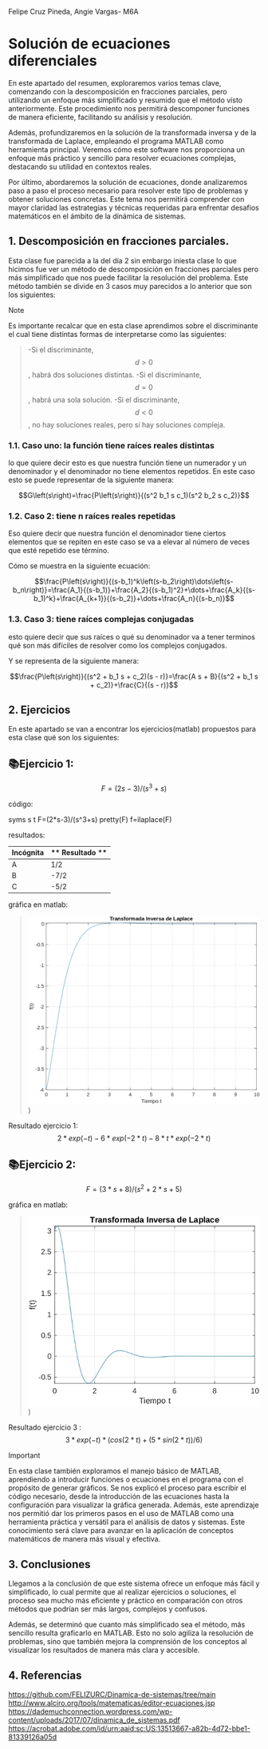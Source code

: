 Felipe Cruz Pineda, Angie Vargas- M6A
# Solución de ecuaciones diferenciales 
En este apartado del resumen, exploraremos varios temas clave, comenzando con la descomposición en fracciones parciales, pero utilizando un enfoque más simplificado y resumido que el método visto anteriormente. Este procedimiento nos permitirá descomponer funciones de manera eficiente, facilitando su análisis y resolución.

Además, profundizaremos en la solución de la transformada inversa y de la transformada de Laplace, empleando el programa MATLAB como herramienta principal. Veremos cómo este software nos proporciona un enfoque más práctico y sencillo para resolver ecuaciones complejas, destacando su utilidad en contextos reales.

Por último, abordaremos la solución de ecuaciones, donde analizaremos paso a paso el proceso necesario para resolver este tipo de problemas y obtener soluciones concretas. Este tema nos permitirá comprender con mayor claridad las estrategias y técnicas requeridas para enfrentar desafíos matemáticos en el ámbito de la dinámica de sistemas.

## 1. Descomposición en fracciones parciales.

Esta clase fue parecida a la del día 2 sin embargo iniesta clase lo que hicimos fue ver un método de descomposición en fracciones parciales pero más simplificado que nos puede facilitar la resolución del problema. Este método también se divide en 3 casos muy parecidos a lo anterior que son los siguientes:
>[!NOTE]
> Es importante recalcar que en esta clase aprendimos sobre el discriminante el cual tiene distintas formas de interpretarse como las siguientes:

> -Si el discriminante, $$d>0$$, habrá dos soluciones distintas.
-Si el discriminante, $$d=0$$, habrá una sola solución.
-Si el discriminante, $$d<0$$, no hay soluciones reales, pero sí hay soluciones compleja.

### 1.1. Caso uno: la función tiene raíces reales distintas
lo que quiere decir esto es que nuestra función tiene un numerador y un denominador y el denominador no tiene elementos repetidos.
En este caso esto se puede representar de la siguiente manera:

$$G\left(s\right)=\frac{P\left(s\right)}{(s^2   b_1 s   c_1)(s^2   b_2 s   c_2)}$$


### 1.2. Caso 2: tiene n raíces reales repetidas
Eso quiere decir que nuestra función el denominador tiene ciertos elementos que se repiten en este caso se va a elevar al número de veces que esté repetido ese término.

Cómo se muestra en la siguiente ecuación:

$$\frac{P\left(s\right)}{(s-b_1)^k\left(s-b_2\right)\dots\left(s-b_n\right)}=\frac{A_1}{(s-b_1)}+\frac{A_2}{(s-b_1)^2}+\dots+\frac{A_k}{(s-b_1)^k}+\frac{A_{k+1}}{(s-b_2)}+\dots+\frac{A_n}{(s-b_n)}$$


### 1.3. Caso 3: tiene raíces complejas conjugadas
esto quiere decir que sus raíces o qué su denominador va a tener terminos qué son más difíciles de resolver como los complejos conjugados.

Y se representa de la siguiente manera:

$$\frac{P\left(s\right)}{(s^2 + b_1 s + c_2)(s - r)}=\frac{A s + B}{(s^2 + b_1 s + c_2)}+\frac{C}{(s - r)}$$


## 2. Ejercicios
En este apartado se van a encontrar los ejercicios(matlab) propuestos para esta clase qué son los siguientes:

## 📚Ejercicio 1:
$$F=(2s-3)/(s^3+s)$$

código:

syms s t
F=(2*s-3)/(s^3+s)
pretty(F)
f=ilaplace(F)

resultados:

| **Incógnita** | ** Resultado **  |
|---------------|------------------|
|       A       |        1/2       |
|       B       |      -7/2        |
|       C       |       -5/2       |


gráfica en matlab:

>![](https://github.com/FELIZURC/Dinamica-de-sistemas/blob/main/Figure_5.1_page-0001.jpg))

 Resultado ejercicio 1:  $$2*exp(-t) - 6*exp(-2*t) - 8*t*exp(-2*t)$$

## 📚Ejercicio 2:

$$F=(3*s+8)/(s^2+2*s+5)$$

gráfica en matlab:

>![](https://github.com/FELIZURC/Dinamica-de-sistemas/blob/main/Figure_5.3_page-0001.jpg))

 Resultado ejercicio 3 : $$3*exp(-t)*(cos(2*t) + (5*sin(2*t))/6)$$

 >[!IMPORTANT]
> En esta clase también exploramos el manejo básico de MATLAB, aprendiendo a introducir funciones o ecuaciones en el programa con el propósito de generar gráficos. Se nos explicó el proceso para escribir el código necesario, desde la introducción de las ecuaciones hasta la configuración para visualizar la gráfica generada. Además, este aprendizaje nos permitió dar los primeros pasos en el uso de MATLAB como una herramienta práctica y versátil para el análisis de datos y sistemas. Este conocimiento será clave para avanzar en la aplicación de conceptos matemáticos de manera más visual y efectiva.


## 3. Conclusiones
Llegamos a la conclusión de que este sistema ofrece un enfoque más fácil y simplificado, lo cual permite que al realizar ejercicios o soluciones, el proceso sea mucho más eficiente y práctico en comparación con otros métodos que podrían ser más largos, complejos y confusos.

Además, se determinó que cuanto más simplificado sea el método, más sencillo resulta graficarlo en MATLAB. Esto no solo agiliza la resolución de problemas, sino que también mejora la comprensión de los conceptos al visualizar los resultados de manera más clara y accesible.

## 4. Referencias
https://github.com/FELIZURC/Dinamica-de-sistemas/tree/main          
http://www.alciro.org/tools/matematicas/editor-ecuaciones.jsp    
https://dademuchconnection.wordpress.com/wp-content/uploads/2017/07/dinamica_de_sistemas.pdf
https://acrobat.adobe.com/id/urn:aaid:sc:US:13513667-a82b-4d72-bbe1-81339126a05d

